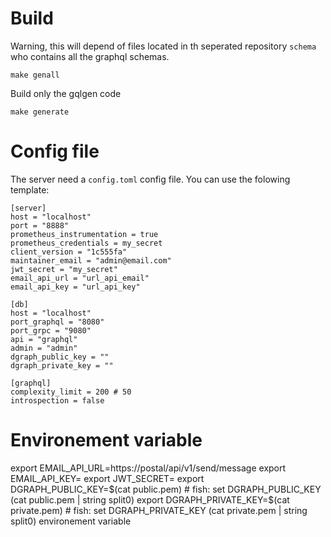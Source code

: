# Build 

Warning, this will depend of files located in th seperated repository `schema` who contains all the graphql schemas.

    make genall

Build only the gqlgen code

    make generate

# Config file

The server need a `config.toml` config file. You can use the folowing template:

```
[server]
host = "localhost"
port = "8888"
prometheus_instrumentation = true
prometheus_credentials = my_secret
client_version = "1c555fa"
maintainer_email = "admin@email.com"
jwt_secret = "my_secret"
email_api_url = "url_api_email"
email_api_key = "url_api_key"

[db]
host = "localhost"
port_graphql = "8080"
port_grpc = "9080"
api = "graphql"
admin = "admin"
dgraph_public_key = ""
dgraph_private_key = ""

[graphql]
complexity_limit = 200 # 50
introspection = false
```

# Environement variable

export EMAIL_API_URL=https://postal/api/v1/send/message
export EMAIL_API_KEY=
export JWT_SECRET=
export DGRAPH_PUBLIC_KEY=$(cat public.pem)      # fish: set DGRAPH_PUBLIC_KEY (cat public.pem | string split0)
export DGRAPH_PRIVATE_KEY=$(cat private.pem)    # fish: set DGRAPH_PRIVATE_KEY (cat private.pem | string split0)
environement variable 


